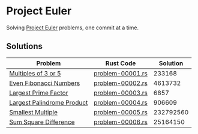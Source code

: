 # Project Euler
Solving [Project Euler](https://projecteuler.net) problems, one commit at a time.

## Solutions

| Problem                                                      | Rust Code                                 | Solution  |
| ------------------------------------------------------------ | ----------------------------------------- | --------- |
| [Multiples of 3 or 5](https://projecteuler.net/problem=1)    | [problem-00001.rs](rust/problem-00001.rs) | 233168    |
| [Even Fibonacci Numbers](https://projecteuler.net/problem=2) | [problem-00002.rs](rust/problem-00002.rs) | 4613732   |
| [Largest Prime Factor](https://projecteuler.net/problem=3)   | [problem-00003.rs](rust/problem-00003.rs) | 6857      |
| [Largest Palindrome Product](https://projecteuler.net/problem=4) | [problem-00004.rs](rust/problem-00004.rs) | 906609    |
| [Smallest Multiple](https://projecteuler.net/problem=5)      | [problem-00005.rs](rust/problem-00005.rs) | 232792560 |
| [Sum Square Difference](https://projecteuler.net/problem=6)  | [problem-00006.rs](rust/problem-00006.rs) | 25164150  |

